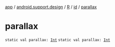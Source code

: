[app](../../../index.md) / [android.support.design](../../index.md) / [R](../index.md) / [id](index.md) / [parallax](.)

# parallax

`static val parallax: `[`Int`](https://kotlinlang.org/api/latest/jvm/stdlib/kotlin/-int/index.html)
`static val parallax: `[`Int`](https://kotlinlang.org/api/latest/jvm/stdlib/kotlin/-int/index.html)
